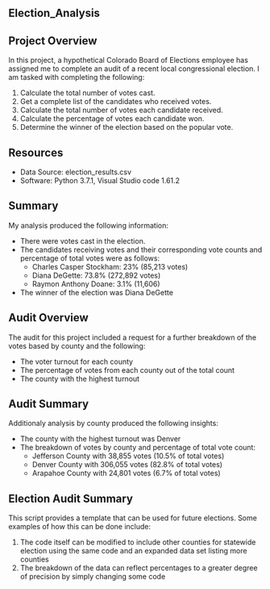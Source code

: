 ##  Election_Analysis

## Project Overview
In this project, a hypothetical Colorado Board of Elections employee has assigned me to complete an audit of a recent local congressional election. I am tasked with completing the following:

1. Calculate the total number of votes cast.
2. Get a complete list of the candidates who received votes.
3. Calculate the total number of votes each candidate received.
4. Calculate the percentage of votes each candidate won.
5. Determine the winner of the election based on the popular vote.

## Resources
- Data Source: election_results.csv
- Software: Python 3.7.1, Visual Studio code 1.61.2

## Summary
My analysis produced the following information:
- There were votes cast in the election.
- The candidates receiving votes and their corresponding vote counts and percentage of total votes were as follows:
  -  Charles Casper Stockham: 23% (85,213 votes)
  -  Diana DeGette: 73.8% (272,892 votes)
  -  Raymon Anthony Doane: 3.1% (11,606)
- The winner of the election was Diana DeGette  

## Audit Overview
The audit for this project included a request for a further breakdown of the votes based by county and the following:
- The voter turnout for each county
- The percentage of votes from each county out of the total count
- The county with the highest turnout

## Audit Summary
Additionaly analysis by county produced the following insights:
- The county with the highest turnout was Denver
- The breakdown of votes by county and percentage of total vote count:
  - Jefferson County with 38,855 votes (10.5% of total votes)
  - Denver County with 306,055 votes (82.8% of total votes)
  - Arapahoe County with 24,801 votes (6.7% of total votes)

## Election Audit Summary
This script provides a template that can be used for future elections. Some examples of how this can be done include:
 1. The code itself can be modified to include other counties for statewide election using the same code and an expanded data set listing more counties
 2. The breakdown of the data can reflect percentages to a greater degree of precision by simply changing some code

